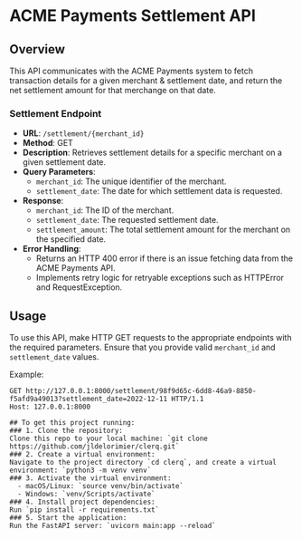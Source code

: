 # ACME Payments Settlement API

## Overview

This API communicates with the ACME Payments system to fetch transaction details for a given merchant & settlement date, and return the net settlement amount for that merchange on that date.

### Settlement Endpoint

- **URL**: `/settlement/{merchant_id}`
- **Method**: GET
- **Description**: Retrieves settlement details for a specific merchant on a given settlement date.
- **Query Parameters**:
  - `merchant_id`: The unique identifier of the merchant.
  - `settlement_date`: The date for which settlement data is requested.
- **Response**:
  - `merchant_id`: The ID of the merchant.
  - `settlement_date`: The requested settlement date.
  - `settlement_amount`: The total settlement amount for the merchant on the specified date.
- **Error Handling**: 
  - Returns an HTTP 400 error if there is an issue fetching data from the ACME Payments API.
  - Implements retry logic for retryable exceptions such as HTTPError and RequestException.

## Usage

To use this API, make HTTP GET requests to the appropriate endpoints with the required parameters. Ensure that you provide valid `merchant_id` and `settlement_date` values.

Example:
```http
GET http://127.0.0.1:8000/settlement/98f9d65c-6dd8-46a9-8850-f5afd9a49013?settlement_date=2022-12-11 HTTP/1.1
Host: 127.0.0.1:8000

## To get this project running:
### 1. Clone the repository:
Clone this repo to your local machine: `git clone https://github.com/jldelorimier/clerq.git` 
### 2. Create a virtual environment:
Navigate to the project directory `cd clerq`, and create a virtual environment: `python3 -m venv venv`
### 3. Activate the virtual environment:
  - macOS/Linux: `source venv/bin/activate`
  - Windows: `venv/Scripts/activate`
### 4. Install project dependencies: 
Run `pip install -r requirements.txt`
### 5. Start the application:
Run the FastAPI server: `uvicorn main:app --reload`